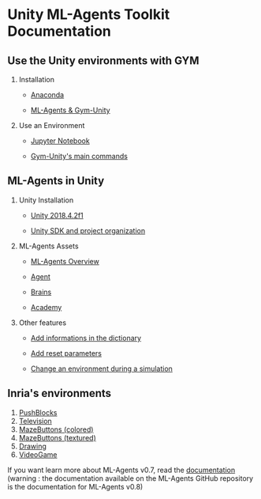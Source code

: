 # Unity ML-Agents Toolkit Documentation

## Use the Unity environments with GYM

1. Installation

   * [Anaconda](Anaconda_Install.md)

   * [ML-Agents & Gym-Unity](ML-Agents_Install.md)

2. Use an Environment

   * [Jupyter Notebook](Jupyter_Notebook.md)

   * [Gym-Unity's main commands](Gym-Unity_Commands.md)



## ML-Agents in Unity

1. Unity Installation

   * [Unity 2018.4.2f1](Unity_Installation.md)

   * [Unity SDK and project organization](Unity_project.m)

2. ML-Agents Assets

   * [ML-Agents Overview](ML-Agents_Overview.md)

   * [Agent](Agent.md)

   * [Brains](Brains.md)

   * [Academy](Academy.md)

3. Other features

   * [Add informations in the dictionary](Dictionary_Informations.md)

   * [Add reset parameters](Reset_parameters.md)

   * [Change an environment during a simulation](Environment_modification.md)



## Inria's environments

1. [PushBlocks](Environments/PushBlocks.md)
2. [Television](Environments/Television.md)
3. [MazeButtons (colored)](Environments/MazeButtonsColored.md)
4. [MazeButtons (textured)](Environments/MazeButtonsTextured.md)
5. [Drawing](Environments/Drawing.md)
6. [VideoGame](Environments/VideoGame.md)



If you want learn more about ML-Agents v0.7, read the [documentation](ML-Agents_documentation/README.md) (warning : the documentation available on the ML-Agents GitHub repository is the documentation for ML-Agents v0.8)

